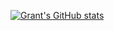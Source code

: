 [![Grant's GitHub stats](https://github-readme-stats.vercel.app/api?username=grantbrill)](https://github.com/anuraghazra/github-readme-stats&show_icons=true)

<!---
GrantBrill/GrantBrill is a ✨ special ✨ repository because its `README.md` (this file) appears on your GitHub profile.
You can click the Preview link to take a look at your changes.
--->
